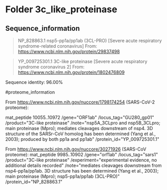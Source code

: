 # Folder 3c_like_proteinase
## Sequence_information

>NP_828863.1 nsp5-pp1a/pp1ab (3CL-PRO) [Severe acute respiratory syndrome-related coronavirus]
From: https://www.ncbi.nlm.nih.gov/protein/29837498

>YP_009725301.1 3C-like proteinase [Severe acute respiratory syndrome coronavirus 2]
From: https://www.ncbi.nlm.nih.gov/protein/1802476809

Sequence identity: 96.00%

#proteome_information

From https://www.ncbi.nlm.nih.gov/nuccore/1798174254
(SARS-CoV-2 proteome):

mat_peptide     10055..10972
                     /gene="ORF1ab"
                     /locus_tag="GU280_gp01"
                     /product="3C-like proteinase"
                     /note="nsp5A_3CLpro and nsp5B_3CLpro; main proteinase
                     (Mpro); mediates cleavages downstream of nsp4. 3D
                     structure of the SARSr-CoV homolog has been determined
                     (Yang et al., 2003); produced by both pp1a and pp1ab"
                     /protein_id="YP_009725301.1"


From https://www.ncbi.nlm.nih.gov/nuccore/30271926
(SARS-CoV proteome):
mat_peptide      9985..10902
                      /gene="orf1ab"
                      /locus_tag="sars1"
                      /product="3C-like proteinase"
                      /experiment="experimental evidence, no additional details
                      recorded"
                      /note="mediates cleavages downstream from nsp4-pp1a/pp1ab.
                      3D structure has been determined (Yang et al., 2003); main
                      proteinase (Mpro); nsp5-pp1a/pp1ab (3CL-PRO)"
                      /protein_id="NP_828863.1"
